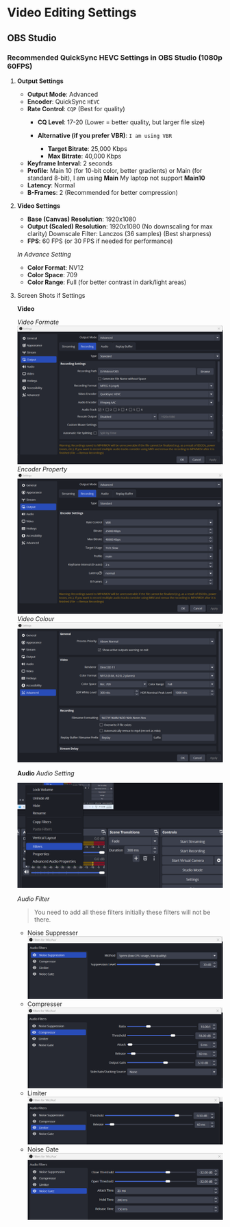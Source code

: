# Video Editing Settings

## OBS Studio

### Recommended QuickSync HEVC Settings in OBS Studio (1080p 60FPS)

1. **Output Settings**
    * **Output Mode**: Advanced
    * **Encoder**: QuickSync `HEVC`
    * **Rate Control**: `CQP` (Best for quality)
        * **CQ Level**: 17-20 (Lower = better quality, but larger file size)
        
        * **Alternative (if you prefer VBR)**: `I am using VBR`
            * **Target Bitrate**: 25,000 Kbps
            * **Max Bitrate**: 40,000 Kbps
    * **Keyframe Interval**: 2 seconds
    * **Profile**: Main 10 (for 10-bit color, better gradients) or Main (for standard 8-bit), I am using **Main** My laptop not support **Main10**
    * **Latency**: Normal
    * **B-Frames**: 2 (Recommended for better compression)

2. **Video Settings**

    * **Base (Canvas) Resolution**: 1920x1080
    * **Output (Scaled) Resolution**: 1920x1080 (No downscaling for max clarity)
    Downscale Filter: Lanczos (36 samples) (Best sharpness)
    * **FPS**: 60 FPS (or 30 FPS if needed for performance)

    *In Advance Setting*
    * **Color Format**: NV12
    * **Color Space**: 709
    * **Color Range**: Full (for better contrast in dark/light areas)



3. Screen Shots if Settings

    **Video**

    *Video Formate*
    ![Output_Recoding1](./Imgs/OBS/Out_Rec1.png)
    *Encoder Property*
    ![EncoderSetting](./Imgs/OBS/encoder.png)
    *Video Colour*
    ![VideoColor](./Imgs/OBS/Videocolor.png)

    **Audio**
    *Audio Setting*
    
    ![AudioSetting](./Imgs/OBS/AudioFilter.png)
    
    *Audio Filter*
    > You need to add all these filters initially these filters will not be there.
    * Noise Suppresser
        ![Noise_Suppresser](./Imgs/OBS/AudioNoise.png)
    * Compresser
        ![Compresser](./Imgs/OBS/AudioCompresser.png)
    * Limiter
        ![Limitter](./Imgs/OBS/AudioLimiter.png)
    * Noise Gate
        ![Noise_Gate](./Imgs/OBS/Audio_nioseGate.png)